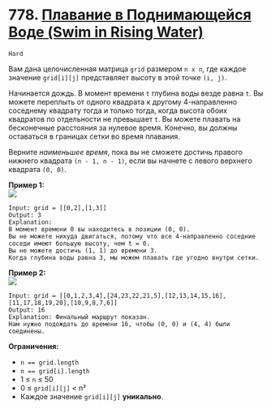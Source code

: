 # 778. [Плавание в Поднимающейся Воде (Swim in Rising Water)](https://leetcode.com/problems/swim-in-rising-water/description/)

`Hard`

Вам дана целочисленная матрица `grid` размером `n x n`, где каждое значение `grid[i][j]` представляет высоту в этой точке `(i, j)`.

Начинается дождь. В момент времени `t` глубина воды везде равна `t`. Вы можете переплыть от одного квадрата к другому 4-направленно соседнему квадрату тогда и только тогда, когда высота обоих квадратов по отдельности не превышает `t`. Вы можете плавать на бесконечные расстояния за нулевое время. Конечно, вы должны оставаться в границах сетки во время плавания.

Верните *наименьшее время*, пока вы не сможете достичь правого нижнего квадрата `(n - 1, n - 1)`, если вы начнете с левого верхнего квадрата `(0, 0)`.

**Пример 1:**\
![](https://assets.leetcode.com/uploads/2021/06/29/swim1-grid.jpg)
```
Input: grid = [[0,2],[1,3]]
Output: 3
Explanation:
В момент времени 0 вы находитесь в позиции (0, 0).
Вы не можете никуда двигаться, потому что все 4-направленно соседние соседи имеют большую высоту, чем t = 0.
Вы не можете достичь (1, 1) до времени 3.
Когда глубина воды равна 3, мы можем плавать где угодно внутри сетки.
```

**Пример 2:**\
![](https://assets.leetcode.com/uploads/2021/06/29/swim2-grid-1.jpg)
```
Input: grid = [[0,1,2,3,4],[24,23,22,21,5],[12,13,14,15,16],[11,17,18,19,20],[10,9,8,7,6]]
Output: 16
Explanation: Финальный маршрут показан.
Нам нужно подождать до времени 16, чтобы (0, 0) и (4, 4) были соединены.
```

**Ограничения:**

*   `n == grid.length`
*   `n == grid[i].length`
*   1 ≤ `n` ≤ 50
*   0 ≤ `grid[i][j]` < n²
*   Каждое значение `grid[i][j]` **уникально**.